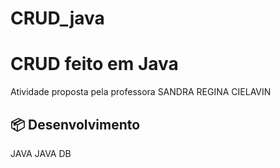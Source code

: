 # CRUD_java
# CRUD feito em Java

Atividade proposta pela professora SANDRA REGINA CIELAVIN


## 📦 Desenvolvimento

JAVA
JAVA DB
